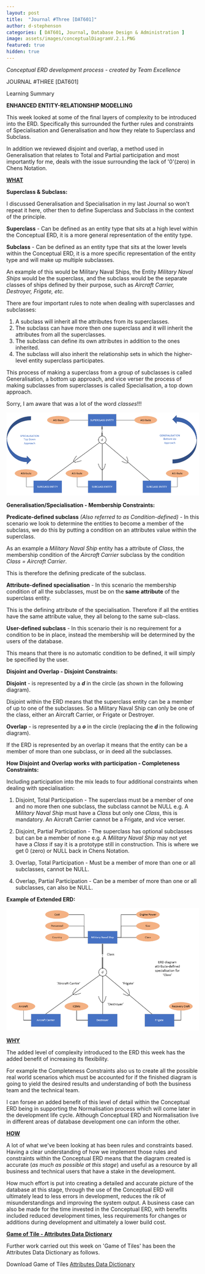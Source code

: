 ```yaml
---
layout: post
title:  "Journal #Three [DAT601]"
author: d-stephenson
categories: [ DAT601, Journal, Database Design & Administration ]
image: assets/images/conceptualDiagramV.2.1.PNG
featured: true
hidden: true
---
```

<i>Conceptual ERD development process - created by Team Excellence</i>

JOURNAL #THREE [DAT601]

Learning Summary<br>

<b>ENHANCED ENTITY-RELATIONSHIP MODELLING</b>

This week looked at some of the final layers of complexity to be introduced into the ERD. Specifically this surrounded the further rules and constraints of Specialisation and Generalisation and how they relate to Superclass and Subclass.

In addition we reviewed disjoint and overlap, a method used in Generalisation that relates to Total and Partial participation and most importantly for me, deals with the issue surrounding the lack of '0'(zero) in Chens Notation.  

<b><u>WHAT</u></b>

<b>Superclass & Subclass:</b>

I discussed Generalisation and Specialisation in my last Journal so won't repeat it here, other then to define Superclass and Subclass in the context of the principle.

<b>Superclass</b> - Can be defined as an entity type that sits at a high level within the Conceptual ERD, it is a more general representation of the entity type.

<b>Subclass</b> - Can be defined as an entity type that sits at the lower levels within the Conceptual ERD, it is a more specific representation of the entity type and will make up multiple subclasses.

An example of this would be Military Naval Ships, the Entity <i>Military Naval Ships</i> would be the superclass, and the subclass would be the separate classes of ships defined by their purpose, such as <i>Aircraft Carrier, Destroyer, Frigate, etc.</i>

There are four important rules to note when dealing with superclasses and subclasses:

1. A subclass will inherit all the attributes from its superclasses. 
2. The subclass can have more then one superclass and it will inherit the attributes from all the superclasses.
3. The subclass can define its own attributes in addition to the ones inherited.
4. The subclass will also inherit the relationship sets in which the higher-level entity superclass participates.

This process of making a superclass from a group of subclasses is called Generalisation, a bottom up approach, and vice verser the process of making subclasses from superclasses is called Specialisation, a top down approach.

Sorry, I am aware that was a lot of the word <i>classes</i>!!!<br>

<img src="/assets/images/sdj3-2.PNG" alt="Generalisation Specialisation Approach"><br>

<b>Generalisation/Specialisation - Membership Constraints:</b>

<b>Predicate-defined subclass</b> <i>(Also referred to as Condition-defined)</i> - In this scenario we look to determine the entities to become a member of the subclass, we do this by putting a condition on an attributes value within the superclass. 

As an example a <i>Military Naval Ship</i> entity has a attribute of <i>Class</i>, the membership condition of the <i>Aircraft Carrier</i> subclass by the condition <i>Class = Aircraft Carrier</i>.

This is therefore the defining predicate of the subclass.

<b>Attribute-defined specialisation</b> - In this scenario the membership condition of all the subclasses, must be on the <b>same attribute</b> of the superclass entity. 

This is the defining attribute of the specialisation. Therefore if all the entities have the same attribute value, they all belong to the same sub-class.

<b>User-defined subclass</b> - In this scenario their is no requirement for a condition to be in place, instead the membership will be determined by the users of the database. 

This means that there is no automatic condition to be defined, it will simply be specified by the user.

<b>Disjoint and Overlap - Disjoint Constraints:</b>

<b>Disjoint</b> - is represented by a <b><i>d</i></b> in the circle (as shown in the following diagram).

Disjoint within the ERD means that the superclass entity can be a member of up to one of the subclasses. So a Military Naval Ship can only be one of the class, either an Aircraft Carrier, or Frigate or Destroyer.

<b>Overlap</b> - is represented by a <b><i>o</i></b> in the circle (replacing the <b><i>d</i></b> in the following diagram).

If the ERD is represented by an overlap it means that the entity can be a member of more than one subclass, or in deed all the subclasses.

<b>How Disjoint and Overlap works with participation - Completeness Constraints:</b>

Including participation into the mix leads to four additional constraints when dealing with specialisation:

1. Disjoint, Total Participation - The superclass must be a member of one and no more then one subclass, the subclass cannot be NULL e.g. A <i>Military Naval Ship</i> must have a <i>Class</i> but only one <i>Class</i>, this is mandatory. An Aircraft Carrier cannot be a Frigate, and vice verser. 

2. Disjoint, Partial Participation - The superclass has optional subclasses but can be a member of none e.g. A <i>Military Naval Ship</i> may not yet have a <i>Class</i> if say it is a prototype still in construction. This is where we get 0 (zero) or NULL back in Chens Notation. 

3. Overlap, Total Participation - Must be a member of more than one or all subclasses, cannot be NULL. 

4. Overlap, Partial Participation - Can be a member of more than one or all subclasses, can also be NULL. 

<b>Example of Extended ERD:</b>

<img src="/assets/images/sdj3.PNG" alt="Specialisation Diagram"><br>

<b><u>WHY</u></b>

The added level of complexity introduced to the ERD this week has the added benefit of increasing its flexibility. 

For example the Completeness Constraints also us to create all the possible real world scenarios which must be accounted for if the finished diagram is going to yield the desired results and understanding of both the business team and the technical team. 

I can forsee an added benefit of this level of detail within the Conceptual ERD being in supporting the Normalisation process which will come later in the development life cycle. Although Conceptual ERD and Normalisation live in different areas of database development one can inform the other. 

<b><u>HOW</u></b>

A lot of what we've been looking at has been rules and constraints based. Having a clear understanding of how we implement those rules and constraints within the Conceptual ERD means that the diagram created is accurate (<i>as much as possible at this stage</i>) and useful as a resource by all business and technical users that have a stake in the development.

How much effort is put into creating a detailed and accurate picture of the database at this stage, through the use of the Conceptual ERD will ultimately lead to less errors in development, reduces the rik of misunderstandings and improving the system output. A business case can also be made for the time invested in the Conceptual ERD, with benefits included reduced development times, less requirements for changes or additions during development and ultimately a lower build cost.

<b><u>Game of Tile - Attributes Data Dictionary</u></b>

Further work carried out this week on 'Game of Tiles' has been the Attributes Data Dictionary as follows. 

<object data="/assets/docs/GoT_DD.pdf" type="application/pdf" width="100%" height="800px">
  <p>Download Game of Tiles <a href="assets/docs/GoT_DD.pdf">Attributes Data Dictionary</a></p>
</object>











